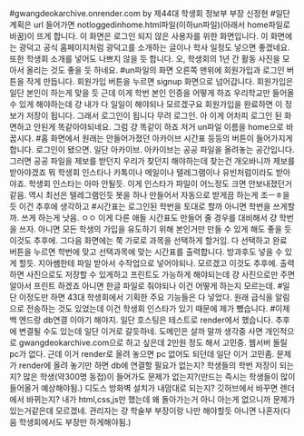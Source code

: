 #gwangdeokarchive.onrender.com by 제44대 학생회 정보부 부장 신정현
#일단 계획은 url 들어가면 notloggedinhome.html파일(이하un파일)(아래서 home파일로 바꿈)이 뜨게 합니다. 이 화면은 로그인 되지 않은 사용자를 위한 화면입니다. 이 화면에는 광덕고 공식 홈페이지처럼 광덕고를 소개하는 글이나 학사 일정도 넣으면 좋겠네요. 또한 학생회 소개를 넣어도 나쁘지 않을 듯 합니다. 오, 학생회의 1년 간 활동 사진을 모아서 올리는 것도 좋을 듯 하네요.
#un파일의 화면 오른쪽 맨위에 회원가입과 로그인 버튼을 작게 만듭니다. 회원가입 버튼을 누르면 signup 화면으로 넘어갑니다. 회원가입은 일단 본인이 하는게 맞을 듯 근데 이게 학번 본인 인증을 어떻게 하죠 우리학교만 들어올 수 있게 해야하는데 걍 내가 다 일일이 해야되나 모르겠구요 회원가입을 완료하면 이 정보가 저장이 됩니다. 그래서 로그인이 됩니다 무려 로그인. 아 이게 어차피 로그인 된 화면하고 안된게 똑같아야되네요. 그럼 걍 똑같이 하죠 저거 un파일 이름을 home으로 바꿉시다. 
#홈 화면에서 원래는 안들어가졌던 아카이브 시간표 등등의 버튼이 들어가지게 합니다. 로그인이 됐으면. 일단 아카이브. 아카이브는 공공 파일을 올려놓는 공간입니다. 그러면 공공 파일을 제보를 받던지 우리가 찾던지 해야하는데 찾는건 개오바니까 제보를 받아야겠죠 뭐 학생회 인스타나 카톡이나 메일이나 텔레그램이나 유빈처럼이라도 받아야죠. 학생회 인스타는 아마 안될듯. 이게 인스타가 파일이 어느정도 크면 안보내졌던거같음. 역시 최선은 텔레그램인듯 봇을 하나 만들어서 자동으로 받게끔 하는게 조ㅡㅎ을듯 이건 추후에 생각하고
#시간표는 로그인된 학번을 토대로 할까 아니면 학번을 쓰게할까. 쓰게 하는게 낫음. ㅇㅇ 이게 다른 애들 시간표도 만들어 줄 경우를 대비해서 걍 학번을 쓰자. 아니면 모든 학생의 가입을 유도하기 위해 본인거만 만들 수 있게 해도 좋을 듯 이것도 추후에. 그다음 화면에는 쭉 가로로 과목을 선택하게 할거임. 다 선택하고 완료 버튼을 누르면 학번에 맞고 선택과목에 맞는 시간표를 출력합니다. 방과후도 넣을 수 있게 할듯. 지아쌤한테 파일 받아서 수작업으로 넣어야되나. 모르겠고 이것도 추후에. 출력하면 사진으로도 저장할 수 있게하고 프린트도 가능하게 해야되는데 걍 사진으로만 주면 알아서 프린트 하겠죠 아니면 한글 파일로 줘야되나 이건 어떻게 하는지 모르는데.
#일단 이정도만 하면 43대 학생회에서 기획한 주요 기능들은 다 넣었다. 원래 급식을 알림으로 전송하는 것도 있었는데 이건 학생회 인스타가 있기 때문에 제가 뺐습니다. 
#이제 백 엔드랑 db연결 이야기 해야지. 일단 호스팅은 테스트로 render에서 했습니다. 추후에 변결될 수도 있는데 일단 이거로 갈듯하네. 도메인은 살까 말까 생각중 사면 개인적으로 gwangdeokarchive.com으로 하고 싶은데 2만원 정도 해서 고민중. 웹서버 돌릴 pc가 없다. 근데 이거 render로 올려 놓으면 pc 없어도 되던데 일단 이거 고민좀. 문제가 render에 올려 놓기만 하면 db에 연결할 필요가 없는지? 학생들의 학번 저장이 되는지? 많은 학생(약300명 동접)이 들어가도 문제가 없는지?(만드는 즉시는 학생들이 많이 들어올거 예상해야됨.) 디도스 방화벽 설치가 내맘대로 되는지? 깃허브에서 바꾸면 렌더에서 바뀌는지? 내가 html,css,js만 했는데 왜 돌아가는거 아니 아는게 없으니까 문제가 있는거같은데 모르겠네. 관리자는 걍 학술부 부장이랑 나만 해야할듯 아니면 나혼자(다음 학생회에서도 부장만 하게해야됨.)
